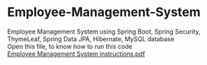# Employee-Management-System
Employee Management System  using Spring Boot, Spring Security, ThymeLeaf, Spring Data JPA, Hibernate, MySQL database<br>
Open this file, to know how to run this code<br>
[Employee Management System instructions.pdf](https://github.com/talhaouianas/Employee-Management-System/files/9541524/Employee.Management.System.instructions.pdf)

